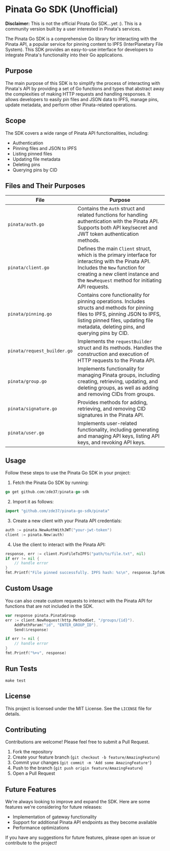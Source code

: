 # Pinata Go SDK (Unofficial)

**Disclaimer:** This is not the official Pinata Go SDK...yet :). This is a community version built by a user interested in Pinata's services.

The Pinata Go SDK is a comprehensive Go library for interacting with the Pinata API, a popular service for pinning content to IPFS (InterPlanetary File System). This SDK provides an easy-to-use interface for developers to integrate Pinata's functionality into their Go applications.

## Purpose

The main purpose of this SDK is to simplify the process of interacting with Pinata's API by providing a set of Go functions and types that abstract away the complexities of making HTTP requests and handling responses. It allows developers to easily pin files and JSON data to IPFS, manage pins, update metadata, and perform other Pinata-related operations.

## Scope

The SDK covers a wide range of Pinata API functionalities, including:

- Authentication
- Pinning files and JSON to IPFS
- Listing pinned files
- Updating file metadata
- Deleting pins
- Querying pins by CID

## Files and Their Purposes

| File | Purpose |
| --- | --- |
| `pinata/auth.go` | Contains the `Auth` struct and related functions for handling authentication with the Pinata API. Supports both API key/secret and JWT token authentication methods. |
| `pinata/client.go` | Defines the main `Client` struct, which is the primary interface for interacting with the Pinata API. Includes the `New` function for creating a new client instance and the `NewRequest` method for initiating API requests. |
| `pinata/pinning.go` | Contains core functionality for pinning operations. Includes structs and methods for pinning files to IPFS, pinning JSON to IPFS, listing pinned files, updating file metadata, deleting pins, and querying pins by CID. |
| `pinata/request_builder.go` | Implements the `requestBuilder` struct and its methods. Handles the construction and execution of HTTP requests to the Pinata API. |
| `pinata/group.go` | Implements functionality for managing Pinata groups, including creating, retrieving, updating, and deleting groups, as well as adding and removing CIDs from groups. |
| `pinata/signature.go` | Provides methods for adding, retrieving, and removing CID signatures in the Pinata API. |
| `pinata/user.go` | Implements user-related functionality, including generating and managing API keys, listing API keys, and revoking API keys. |


## Usage

Follow these steps to use the Pinata Go SDK in your project:

1. Fetch the Pinata Go SDK by running:
```go
go get github.com/zde37/pinata-go-sdk
```

2. Import it as follows:
```go
import "github.com/zde37/pinata-go-sdk/pinata"
```

3. Create a new client with your Pinata API credentials:
```go 
auth := pinata.NewAuthWithJWT("your-jwt-token")
client := pinata.New(auth)
```

4. Use the client to interact with the Pinata API:
```go 
response, err := client.PinFileToIPFS("path/to/file.txt", nil)
if err != nil {
    // handle error
}
fmt.Printf("File pinned successfully. IPFS hash: %s\n", response.IpfsHash)
```

## Custom Usage
You can also create custom requests to interact with the Pinata API for functions that are not included in the SDK.

```go
var response pinata.PinataGroup
err := client.NewRequest(http.MethodGet, "/groups/{id}").
	AddPathParam("id", "ENTER_GROUP_ID").
	Send(&response)

if err != nil {
    // handle error
}
fmt.Printf("%+v", response)
```
## Run Tests
```
make test
```

## License

This project is licensed under the MIT License. See the `LICENSE` file for details.

## Contributing

Contributions are welcome! Please feel free to submit a Pull Request.

1. Fork the repository
2. Create your feature branch (`git checkout -b feature/AmazingFeature`)
3. Commit your changes (`git commit -m 'Add some AmazingFeature'`)
4. Push to the branch (`git push origin feature/AmazingFeature`)
5. Open a Pull Request

## Future Features

We're always looking to improve and expand the SDK. Here are some features we're considering for future releases:

- Implementation of gateway functionality 
- Support for additional Pinata API endpoints as they become available 
- Performance optimizations

If you have any suggestions for future features, please open an issue or contribute to the project!



